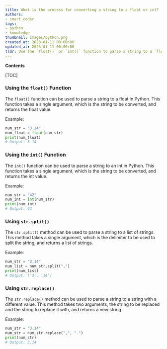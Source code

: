 ```yaml
---
title: What is the process for converting a string to a float or int?
authors:
- smart_coder
tags:
- python
- knowledge
thumbnail: images/python.png
created_at: 2023-01-11 00:00:00
updated_at: 2023-01-11 00:00:00
tldr: Use the `float()` or `int()` function to parse a string to a `float` or `int` in Python.
---
```


**Contents**

[TOC]

### Using the `float()` Function
The `float()` function can be used to parse a string to a float in Python. This function takes a single argument, which is the string to be converted, and returns the float value.

Example:
```python
num_str = "3.14"
num_float = float(num_str)
print(num_float)
# Output: 3.14
```

### Using the `int()` Function
The `int()` function can be used to parse a string to an int in Python. This function takes a single argument, which is the string to be converted, and returns the int value.

Example:
```python
num_str = "42"
num_int = int(num_str)
print(num_int)
# Output: 42
```

### Using `str.split()`
The `str.split()` method can be used to parse a string to a list of strings. This method takes a single argument, which is the delimiter to be used to split the string, and returns a list of strings.

Example:
```python
num_str = "3,14"
num_list = num_str.split(",")
print(num_list)
# Output: ['3', '14']
```

### Using `str.replace()`
The `str.replace()` method can be used to parse a string to a string with a different value. This method takes two arguments, the string to be replaced and the string to replace it with, and returns a new string.

Example:
```python
num_str = "3,14"
num_str = num_str.replace(",", ".")
print(num_str)
# Output: 3.14
```
